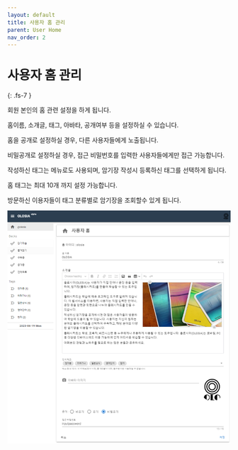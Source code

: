 ```yaml
---
layout: default
title: 사용자 홈 관리
parent: User Home
nav_order: 2
---
```


# 사용자 홈 관리
{: .fs-7 }

회원 본인의 홈 관련 설정을 하게 됩니다.

홈이름, 소개글, 태그, 아바타, 공개여부 등을 설정하실 수 있습니다.

홈을 공개로 설정하실 경우, 다른 사용자들에게 노출됩니다.

비밀공개로 설정하실 경우, 접근 비밀번호를 입력한 사용자들에게만 접근 가능합니다.

작성하신 태그는 메뉴로도 사용되며, 암기장 작성시 등록하신 태그를 선택하게 됩니다.

홈 태그는 최대 10개 까지 설정 가능합니다.

방문하신 이용자들이 태그 분류별로 암기장을 조회할수 있게 됩니다.

![home-edit](/assets/images/user/home_edit_ko.png)
